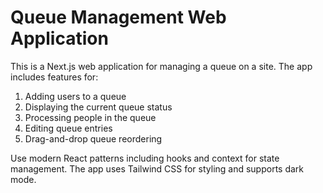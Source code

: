 <!-- Use this file to provide workspace-specific custom instructions to Copilot. For more details, visit https://code.visualstudio.com/docs/copilot/copilot-customization#_use-a-githubcopilotinstructionsmd-file -->

# Queue Management Web Application

This is a Next.js web application for managing a queue on a site. The app includes features for:

1. Adding users to a queue
2. Displaying the current queue status
3. Processing people in the queue
4. Editing queue entries
5. Drag-and-drop queue reordering

Use modern React patterns including hooks and context for state management. The app uses Tailwind CSS for styling and supports dark mode.
